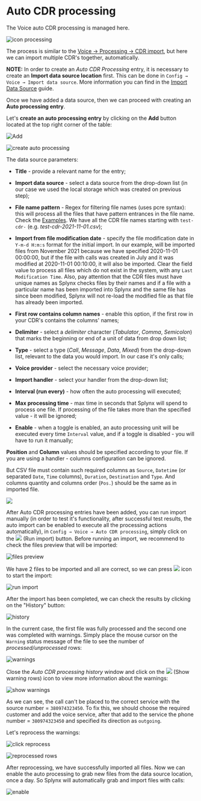 Auto CDR processing
==========

The Voice auto CDR processing is managed here.

![icon processing](icon_processing.png)

The process is similar to the [Voice -> Processing -> CDR import](voice/processing/processing.md), but here we can import multiple CDR's together, automatically.

**NOTE:** In order to create an *Auto CDR Processing* entry, it is necessary to create an **Import data source location** first. This can be done in `Config → Voice → Import data source`. More information you can find in the [Import Data Source](configuration/voice/import_data_source/import_data_source.md) guide.

Once we have added a data source, then we can proceed with creating an **Auto processing entry**.

Let's **create an auto processing entry** by clicking on the **Add** button located at the top right corner of the table:

![Add](3.png)

![create auto processing](add_auto_processing.png)

The data source parameters:

  * **Title** - provide a relevant name for the entry;

  * **Import data source** - select a data source from the drop-down list (in our case we used the local storage which was created on previous step);

  * **File name pattern** - Regex for filtering file names (uses pcre syntax):
    this will process all the files that have pattern entrances in the file name.
    Check the [Examples](voice/auto_cdr_processing/examples/examples.md). We have all the CDR file names starting with `test-cdr-` (e.g. *test-cdr-2021-11-01.csv*);

  * **Import from file modification date** - specify the file modification date in `Y-m-d H:m:s` format for the initial import. In our example, will be imported files from November 2021 because we have specified 2020-11-01 00:00:00, but if the file with calls was created in July and it was modified at 2020-11-01 00:10:00, it will also be imported. Clear the field value to process all files which do not exist in the system, with any `Last Modification Time`.
  Also, pay attention that the CDR files must have unique names as Splynx checks files by their names and if a file with a particular name has been imported into Splynx and the same file has since been modified, Splynx will not re-load the modified file as that file has already been imported.

  * **First row contains column names** - enable this option, if the first row in your CDR's contains the columns' names;

  * **Delimiter** - select a *delimiter* character (*Tabulator*, *Comma*, *Semicolon*) that marks the beginning or end of a unit of data from drop down list;

  * **Type** - select a type (*Call*, *Message*, *Data*, *Mixed*) from the drop-down list, relevant to the data you would import. In our case it's only calls;

  * **Voice provider** - select the necessary voice provider;

  * **Import handler** - select your handler from the drop-down list;

  * **Interval (run every)** - how often the auto processing will executed;

  * **Max processing time** - max time in seconds that Splynx will spend to process one file. If processing of the file takes more than the specified value - it will be ignored;

  * **Enable** - when a toggle is enabled, an auto processing unit will be executed every time `Interval` value, and if a toggle is  disabled - you will have to run it manually;

**Position** and **Column** values should be specified according to your file. If you are using a handler - columns configuration can be ignored.

But CSV file must contain such required columns as `Source`, `Datetime` (or separated `Date`, `Time` columns), `Duration`, `Destination` and `Type`. And columns quantity and columns order (`Pos.`) should be the same as in imported file.

![](fields.png)

After Auto CDR processing entries have been added, you can run import manually (in order to test it's functionality, after successful test results, the auto import can be enabled to execute all the processing actions automatically), in `Config → Voice → Auto CDR processing`, simply click on the <icon class="image-icon">![](import_icon.png)</icon> (Run import) button. Before running an import, we recommend to check the files preview that will be imported:

![files preview](files_preview.png)

We have 2 files to be imported and all are correct, so we can press <icon class="image-icon">![](import_icon.png)</icon> icon to start the import:

![run import](run_import.png)

After the import has been completed, we can check the results by clicking on the "History" button:

![history](import_result.png)

In the current case, the first file was fully processed and the second one was completed with warnings. Simply place the mouse cursor on the `Warning` status message of the file to see the number of *processed/unprocessed* rows:

![warnings](warnings.png)

Close the *Auto CDR processing history* window and click on the <icon class="image-icon">![](warning_rows_icon.png)</icon> (Show warning rows) icon to view more information about the warnings:

![show warnings](show_warning_rows.png)

As we can see, the call can't be placed to the correct service with the source number = `380974323450`. To fix this, we should choose the required customer and add the voice service, after that add to the service the phone number = `380974323450` and specified its direction as `outgoing`.

 Let's reprocess the warnings:

![click reprocess](click_reprocess.png)

![reprocessed rows](reprocessed.png)

After reprocessing, we have successfully imported all files. Now we can enable the auto processing to grab new files from the data source location, once a day. So Splynx will automatically grab and import files with calls:

![enable](enable.png)
